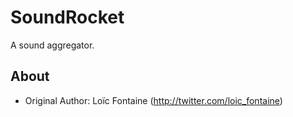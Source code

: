SoundRocket
===========
A sound aggregator.

About
-----
* Original Author:   Loïc Fontaine (http://twitter.com/loic_fontaine)

